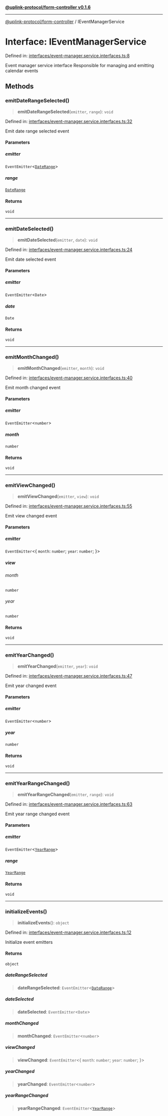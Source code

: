 [**@uplink-protocol/form-controller v0.1.6**](../README.md)

***

[@uplink-protocol/form-controller](../globals.md) / IEventManagerService

# Interface: IEventManagerService

Defined in: [interfaces/event-manager.service.interfaces.ts:8](https://github.com/jmkcoder/uplink-protocol-calendar/blob/f78ad3d76836bc48e6721214f929c06c541c2ab7/src/interfaces/event-manager.service.interfaces.ts#L8)

Event manager service interface
Responsible for managing and emitting calendar events

## Methods

### emitDateRangeSelected()

> **emitDateRangeSelected**(`emitter`, `range`): `void`

Defined in: [interfaces/event-manager.service.interfaces.ts:32](https://github.com/jmkcoder/uplink-protocol-calendar/blob/f78ad3d76836bc48e6721214f929c06c541c2ab7/src/interfaces/event-manager.service.interfaces.ts#L32)

Emit date range selected event

#### Parameters

##### emitter

`EventEmitter`\<[`DateRange`](DateRange.md)\>

##### range

[`DateRange`](DateRange.md)

#### Returns

`void`

***

### emitDateSelected()

> **emitDateSelected**(`emitter`, `date`): `void`

Defined in: [interfaces/event-manager.service.interfaces.ts:24](https://github.com/jmkcoder/uplink-protocol-calendar/blob/f78ad3d76836bc48e6721214f929c06c541c2ab7/src/interfaces/event-manager.service.interfaces.ts#L24)

Emit date selected event

#### Parameters

##### emitter

`EventEmitter`\<`Date`\>

##### date

`Date`

#### Returns

`void`

***

### emitMonthChanged()

> **emitMonthChanged**(`emitter`, `month`): `void`

Defined in: [interfaces/event-manager.service.interfaces.ts:40](https://github.com/jmkcoder/uplink-protocol-calendar/blob/f78ad3d76836bc48e6721214f929c06c541c2ab7/src/interfaces/event-manager.service.interfaces.ts#L40)

Emit month changed event

#### Parameters

##### emitter

`EventEmitter`\<`number`\>

##### month

`number`

#### Returns

`void`

***

### emitViewChanged()

> **emitViewChanged**(`emitter`, `view`): `void`

Defined in: [interfaces/event-manager.service.interfaces.ts:55](https://github.com/jmkcoder/uplink-protocol-calendar/blob/f78ad3d76836bc48e6721214f929c06c541c2ab7/src/interfaces/event-manager.service.interfaces.ts#L55)

Emit view changed event

#### Parameters

##### emitter

`EventEmitter`\<\{ `month`: `number`; `year`: `number`; \}\>

##### view

###### month

`number`

###### year

`number`

#### Returns

`void`

***

### emitYearChanged()

> **emitYearChanged**(`emitter`, `year`): `void`

Defined in: [interfaces/event-manager.service.interfaces.ts:47](https://github.com/jmkcoder/uplink-protocol-calendar/blob/f78ad3d76836bc48e6721214f929c06c541c2ab7/src/interfaces/event-manager.service.interfaces.ts#L47)

Emit year changed event

#### Parameters

##### emitter

`EventEmitter`\<`number`\>

##### year

`number`

#### Returns

`void`

***

### emitYearRangeChanged()

> **emitYearRangeChanged**(`emitter`, `range`): `void`

Defined in: [interfaces/event-manager.service.interfaces.ts:63](https://github.com/jmkcoder/uplink-protocol-calendar/blob/f78ad3d76836bc48e6721214f929c06c541c2ab7/src/interfaces/event-manager.service.interfaces.ts#L63)

Emit year range changed event

#### Parameters

##### emitter

`EventEmitter`\<[`YearRange`](YearRange.md)\>

##### range

[`YearRange`](YearRange.md)

#### Returns

`void`

***

### initializeEvents()

> **initializeEvents**(): `object`

Defined in: [interfaces/event-manager.service.interfaces.ts:12](https://github.com/jmkcoder/uplink-protocol-calendar/blob/f78ad3d76836bc48e6721214f929c06c541c2ab7/src/interfaces/event-manager.service.interfaces.ts#L12)

Initialize event emitters

#### Returns

`object`

##### dateRangeSelected

> **dateRangeSelected**: `EventEmitter`\<[`DateRange`](DateRange.md)\>

##### dateSelected

> **dateSelected**: `EventEmitter`\<`Date`\>

##### monthChanged

> **monthChanged**: `EventEmitter`\<`number`\>

##### viewChanged

> **viewChanged**: `EventEmitter`\<\{ `month`: `number`; `year`: `number`; \}\>

##### yearChanged

> **yearChanged**: `EventEmitter`\<`number`\>

##### yearRangeChanged

> **yearRangeChanged**: `EventEmitter`\<[`YearRange`](YearRange.md)\>
